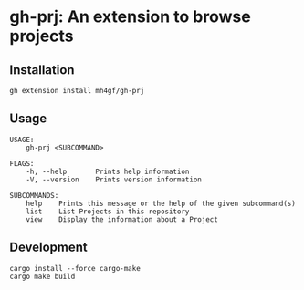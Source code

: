 # gh-prj: An extension to browse projects

## Installation

```
gh extension install mh4gf/gh-prj
```

## Usage
```
USAGE:
    gh-prj <SUBCOMMAND>

FLAGS:
    -h, --help       Prints help information
    -V, --version    Prints version information

SUBCOMMANDS:
    help    Prints this message or the help of the given subcommand(s)
    list    List Projects in this repository
    view    Display the information about a Project
```

## Development

```
cargo install --force cargo-make
cargo make build
```
